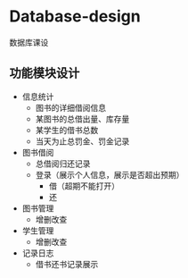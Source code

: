# Database-design
数据库课设

## 功能模块设计
* 信息统计
    * 图书的详细借阅信息
    * 某图书的总借出量、库存量
    * 某学生的借书总数
    * 当天为止总罚金、罚金记录
* 图书借阅
    * 总借阅归还记录
    * 登录（展示个人信息，展示是否超出预期）
        * 借（超期不能打开）
        * 还
* 图书管理
  * 增删改查
* 学生管理
  * 增删改查
* 记录日志
  * 借书还书记录展示

